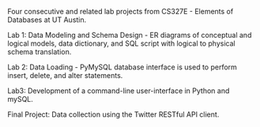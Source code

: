 Four consecutive and related lab projects from CS327E - Elements of Databases at UT Austin. 

Lab 1: Data Modeling and Schema Design - ER diagrams of conceptual and logical models, data dictionary, and SQL script with logical to physical schema translation.

Lab 2: Data Loading - PyMySQL database interface is used to perform insert, delete, and alter statements.

Lab3: Development of a command-line user-interface in Python and mySQL.

Final Project: Data collection using the Twitter RESTful API client.
